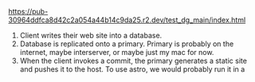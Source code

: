 https://pub-30964ddfca8d42c2a054a44b14c9da25.r2.dev/test_dg_main/index.html

1. Client writes their web site into a database. 
2. Database is replicated onto a primary. Primary is probably on the internet, maybe interserver, or maybe just my mac for now.
3. When the client invokes a commit, the primary generates a static site and pushes it to the host. To use astro, we would probably run it in a 